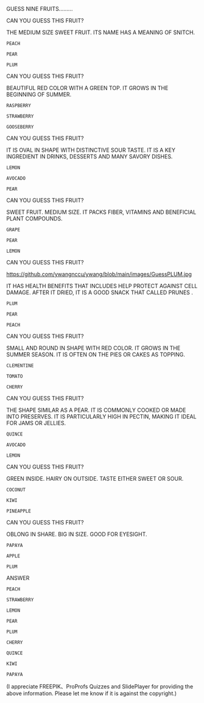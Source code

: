 GUESS NINE FRUITS.........


CAN YOU GUESS THIS FRUIT?

THE MEDIUM SIZE SWEET FRUIT. ITS NAME HAS A MEANING OF SNITCH.

    PEACH

    PEAR

    PLUM

 

CAN YOU GUESS THIS FRUIT?

BEAUTIFUL RED COLOR WITH A GREEN TOP. IT GROWS IN THE BEGINNING OF SUMMER.

    RASPBERRY    

    STRAWBERRY

    GOOSEBERRY

 

CAN YOU GUESS THIS FRUIT?

IT IS OVAL IN SHAPE WITH DISTINCTIVE SOUR TASTE. IT IS A KEY INGREDIENT IN DRINKS, DESSERTS AND MANY SAVORY DISHES.

    LEMON

    AVOCADO

    PEAR

 

CAN YOU GUESS THIS FRUIT?

SWEET FRUIT. MEDIUM SIZE. IT PACKS FIBER, VITAMINS AND BENEFICIAL PLANT COMPOUNDS.

    GRAPE

    PEAR

    LEMON

 

CAN YOU GUESS THIS FRUIT?

https://github.com/ywangnccu/ywang/blob/main/images/GuessPLUM.jpg

IT HAS HEALTH BENEFITS THAT INCLUDES HELP PROTECT AGAINST CELL DAMAGE. AFTER IT DRIED, IT IS A GOOD SNACK THAT CALLED PRUNES .

    PLUM

    PEAR

    PEACH

 

CAN YOU GUESS THIS FRUIT?

SMALL AND ROUND IN SHAPE WITH RED COLOR. IT GROWS IN THE SUMMER SEASON. IT IS OFTEN ON THE PIES OR CAKES AS TOPPING.

    CLEMENTINE

    TOMATO

    CHERRY

 

CAN YOU GUESS THIS FRUIT?

THE SHAPE SIMILAR AS A PEAR. IT IS COMMONLY COOKED OR MADE INTO PRESERVES. IT IS PARTICULARLY HIGH IN PECTIN, MAKING IT IDEAL FOR JAMS OR JELLIES.

    QUINCE

    AVOCADO

    LEMON

 

CAN YOU GUESS THIS FRUIT?

GREEN INSIDE. HAIRY ON OUTSIDE. TASTE EITHER SWEET OR SOUR.

    COCONUT

    KIWI

    PINEAPPLE

 

CAN YOU GUESS THIS FRUIT?

OBLONG IN SHARE. BIG IN SIZE. GOOD FOR EYESIGHT.

    PAPAYA

    APPLE

    PLUM

 


ANSWER

    PEACH

    STRAWBERRY

    LEMON

    PEAR

    PLUM

    CHERRY

    QUINCE

    KIWI

    PAPAYA

 

(I appreciate FREEPIK、ProProfs Quizzes and SlidePlayer for providing the above information. Please let me know if it is against the copyright.)
